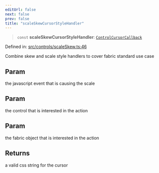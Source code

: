 ```yaml
---
editUrl: false
next: false
prev: false
title: "scaleSkewCursorStyleHandler"
---
```


> `const` **scaleSkewCursorStyleHandler**: [`ControlCursorCallback`](/api/type-aliases/controlcursorcallback/)

Defined in: [src/controls/scaleSkew.ts:46](https://github.com/fabricjs/fabric.js/blob/8748628df7e9de00ba77413bfc3ad9e9fe9d4f30/src/controls/scaleSkew.ts#L46)

Combine skew and scale style handlers to cover fabric standard use case

## Param

the javascript event that is causing the scale

## Param

the control that is interested in the action

## Param

the fabric object that is interested in the action

## Returns

a valid css string for the cursor

